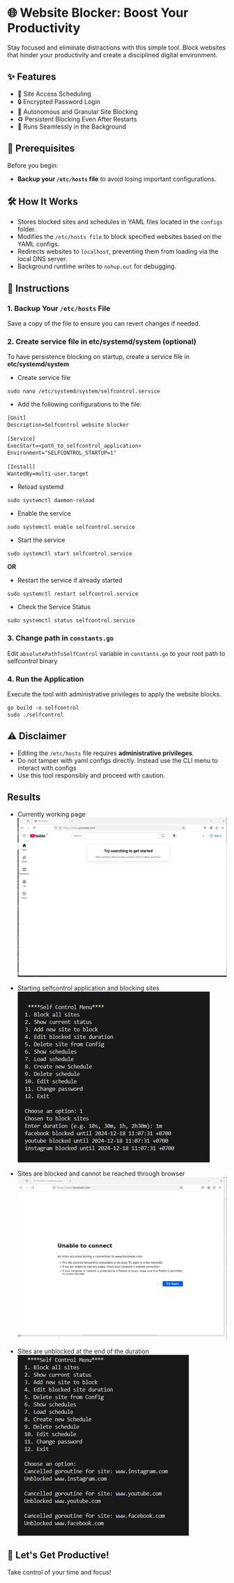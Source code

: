 # 🌐 Website Blocker: Boost Your Productivity

Stay focused and eliminate distractions with this simple tool. Block websites that hinder your productivity and create a disciplined digital environment.

## ✨ Features

- 📅 Site Access Scheduling 
- 🔒 Encrypted Password Login 
- 🛑 Autonomous and Granular Site Blocking
- ♻️ Persistent Blocking Even After Restarts
- 🚀 Runs Seamlessly in the Background

## 🚨 Prerequisites

Before you begin:

- **Backup your `/etc/hosts` file** to avoid losing important configurations.

## 🛠️ How It Works

- Stores blocked sites and schedules in YAML files located in the `configs` folder.
- Modifies the `/etc/hosts file` to block specified websites based on the YAML configs.
- Redirects websites to `localhost`, preventing them from loading via the local DNS server.
- Background runtime writes to `nohup.out` for debugging.

## 📖 Instructions

### 1. Backup Your `/etc/hosts` File

Save a copy of the file to ensure you can revert changes if needed.

### 2. Create service file in etc/systemd/system (optional)

To have persistence blocking on startup, create a service file in **etc/systemd/system**

- Create service file

```
sudo nano /etc/systemd/system/selfcontrol.service
```

- Add the following configurations to the file:

```
[Unit]
Description=Selfcontrol website blocker

[Service]
ExecStart=<path_to_selfcontrol_application>
Environment="SELFCONTROL_STARTUP=1"

[Install]
WantedBy=multi-user.target
```

- Reload systemd

```
sudo systemctl daemon-reload
```

- Enable the service

```
sudo systemctl enable selfcontrol.service
```

- Start the service

```
sudo systemctl start selfcontrol.service
```

**OR**

- Restart the service if already started

```
sudo systemctl restart selfcontrol.service
```

- Check the Service Status

```
sudo systemctl status selfcontrol.service
```

### 3. Change path in `constants.go`

Edit `absolutePathToSelfControl` variable in `constants.go` to your root path to selfcontrol binary

### 4. Run the Application

Execute the tool with administrative privileges to apply the website blocks.

```
go build -o selfcontrol
sudo ./selfcontrol
```

## ⚠️ Disclaimer

- Editing the `/etc/hosts` file requires **administrative privileges**.
- Do not tamper with yaml configs directly. Instead use the CLI menu to interact with configs
- Use this tool responsibly and proceed with caution.

## Results
- Currently working page
![alt message](screenshots/workingPage.PNG)

- Starting selfcontrol application and blocking sites  
![alt message](screenshots/blockedsites.PNG)

- Sites are blocked and cannot be reached through browser
![alt message](screenshots/finalblockedsite.PNG)

- Sites are unblocked at the end of the duration  
![alt message](screenshots/unblockedsites.PNG)
## 🚀 Let's Get Productive!

Take control of your time and focus!
